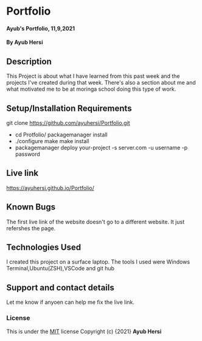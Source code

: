 # Portfolio
#### Ayub's Portfolio, 11,9,2021
#### By Ayub Hersi
## Description
This Project is about what I have learned from this past week and the projects I've created during that week. There's also a section about me and what motivated me to be at moringa school doing this type of work.
## Setup/Installation Requirements
git clone https://github.com/ayuhersi/Portfolio.git
* cd Protfolio/
packagemanager install
* ./configure
make
make install
* packagemanager deploy your-project -s server.com -u username -p password

## Live link
https://ayuhersi.github.io/Portfolio/
## Known Bugs
The first live link of the website doesn't go to a different website. It just refershes the page.
## Technologies Used
I created this project on a surface laptop. The tools I used were Windows Terminal,Ubuntu(ZSH),VSCode and git hub 
## Support and contact details
Let me know if anyoen can help me fix the live link. 
### License
This is under the [MIT](LICENSE) license
Copyright (c) {2021} **Ayub Hersi**
